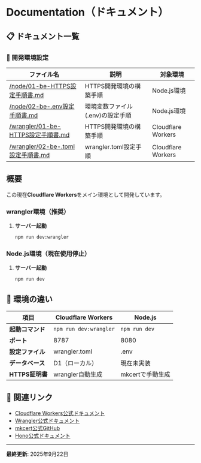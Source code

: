 
# Documentation（ドキュメント）

## 📋 ドキュメント一覧

### 🔧 開発環境設定

| ファイル名                                                                       | 説明 | 対象環境 |
|-----------------------------------------------------------------------------|------|----------|
| [/node/01-be-HTTPS設定手順書.md](./node/01-be-node-HTTPS設定手順書.md)                | HTTPS開発環境の構築手順 | Node.js環境 |
| [/node/02-be-.env設定手順書.md](./node/02-be-node-.env設定手順書.md)                  | 環境変数ファイル(.env)の設定手順 | Node.js環境 |
| [/wrangler/01-be-HTTPS設定手順書.md](../01-be-wrangler-HTTPS設定手順書.md)    | HTTPS開発環境の構築手順 | Cloudflare Workers |
| [/wrangler/02-be-.toml設定手順書.md](../02-be-wrangler-.toml設定手順書.md) | wrangler.toml設定手順 | Cloudflare Workers |

## 概要

この現在**Cloudflare Workers**をメイン環境として開発しています。

### wrangler環境（推奨）

1. **サーバー起動**
   ```bash
   npm run dev:wrangler
   ```

### Node.js環境（現在使用停止）

1. **サーバー起動**
   ```bash
   npm run dev
   ```


## 🌟 環境の違い

| 項目 | Cloudflare Workers | Node.js       |
|------|-------------------|---------------|
| **起動コマンド** | `npm run dev:wrangler` | `npm run dev` |
| **ポート** | 8787 | 8080          |
| **設定ファイル** | wrangler.toml | .env          |
| **データベース** | D1（ローカル） | 現在未実装     |
| **HTTPS証明書** | wrangler自動生成 | mkcertで手動生成   |


## 🔗 関連リンク

- [Cloudflare Workers公式ドキュメント](https://developers.cloudflare.com/workers/)
- [Wrangler公式ドキュメント](https://developers.cloudflare.com/workers/wrangler/)
- [mkcert公式GitHub](https://github.com/FiloSottile/mkcert)
- [Hono公式ドキュメント](https://hono.dev/)

---

**最終更新**: 2025年9月22日